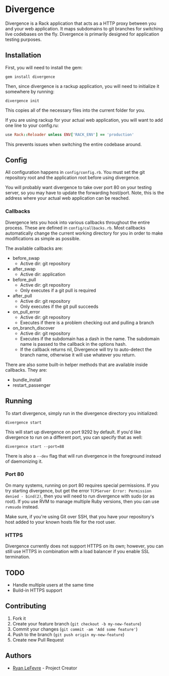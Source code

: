 # Divergence

Divergence is a Rack application that acts as a HTTP proxy between you and your web application. It maps subdomains to git branches for switching live codebases on the fly. Divergence is primarily designed for application testing purposes.

## Installation

First, you will need to install the gem:

```
gem install divergence
```

Then, since divergence is a rackup application, you will need to initialize it somewhere by running:

```
divergence init
```

This copies all of the necessary files into the current folder for you.

If you are using rackup for your actual web application, you will want to add one line to your config.ru:

``` ruby
use Rack::Reloader unless ENV['RACK_ENV'] == 'production'
```

This prevents issues when switching the entire codebase around.

## Config

All configuration happens in `config/config.rb`. You must set the git repository root and the application root before using divergence.

You will probably want divergence to take over port 80 on your testing server, so you may have to update the forwarding host/port. Note, this is the address where your actual web application can be reached.

### Callbacks

Divergence lets you hook into various callbacks throughout the entire process. These are defined in `config/callbacks.rb`. Most callbacks automatically change the current working directory for you in order to make modifications as simple as possible.

The available callbacks are:

* before_swap
  * Active dir: git repository
* after_swap
  * Active dir: application
* before_pull
  * Active dir: git repository
  * Only executes if a git pull is required
* after_pull
  * Active dir: git repository
  * Only executes if the git pull succeeds
* on_pull_error
  * Active dir: git repository
  * Executes if there is a problem checking out and pulling a branch
* on_branch_discover
  * Active dir: git repository
  * Executes if the subdomain has a dash in the name. The subdomain name is passed to the callback in the options hash.
  * If the callback returns nil, Divergence will try to auto-detect the branch name, otherwise it will use whatever you return.

There are also some built-in helper methods that are available inside callbacks. They are:

* bundle_install
* restart_passenger

## Running

To start divergence, simply run in the divergence directory you initialized:

```
divergence start
```

This will start up divergence on port 9292 by default. If you'd like divergence to run on a different port, you can specify that as well:

```
divergence start --port=88
```

There is also a `--dev` flag that will run divergence in the foreground instead of daemonizing it.

### Port 80

On many systems, running on port 80 requires special permissions. If you try starting divergence, but get the error `TCPServer Error: Permission denied - bind(2)`, then you will need to run divergence with sudo (or as root). If you use RVM to manage multiple Ruby versions, then you can use `rvmsudo` instead.

Make sure, if you're using Git over SSH, that you have your repository's host added to your known hosts file for the root user.

### HTTPS

Divergence currently does not support HTTPS on its own; however, you can still use HTTPS in combination with a load balancer if you enable SSL termination.

## TODO

* Handle multiple users at the same time
* Build-in HTTPS support

## Contributing

1. Fork it
2. Create your feature branch (`git checkout -b my-new-feature`)
3. Commit your changes (`git commit -am 'Add some feature'`)
4. Push to the branch (`git push origin my-new-feature`)
5. Create new Pull Request

## Authors

* [Ryan LeFevre](http://meltingice.net) - Project Creator
